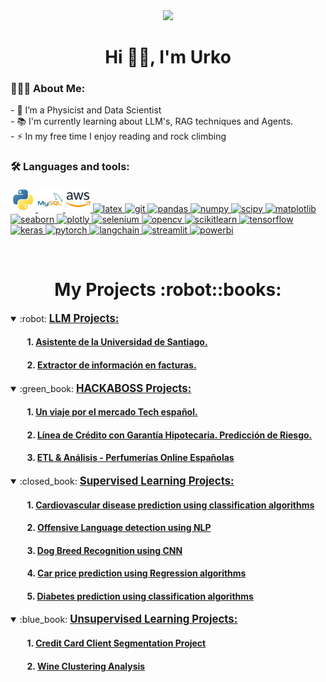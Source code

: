 <div align="center">
  <img height="150" src="https://encrypted-tbn0.gstatic.com/images?q=tbn:ANd9GcRikHxvlWklKLXsnJFgRCvKJW1dvLMNJTAw77lyBrIB-x8jbLebKGkREQ54hW8I_lbcDbI&usqp=CAU"  />
</div>

###

<h1 align="center">Hi 👋🏽, I'm Urko</h1>



###

<h3 align="left">👨🏽‍💻  About Me:</h3>

<p align="left">- 🔭 I’m a Physicist and Data Scientist<br>- 📚 I'm currently learning about LLM's, RAG techniques and Agents.<br>- ⚡ In my free time I enjoy reading and rock climbing</p>

###

<h3 align="left">🛠 Languages and tools:</h3>

<p align="left"> 
<a href="https://www.python.org" target="_blank"> <img src="https://raw.githubusercontent.com/devicons/devicon/master/icons/python/python-original.svg" alt="python" width="40" height="40"/> </a>
<a href="https://www.mysql.com" target="_blank"> <img src="https://raw.githubusercontent.com/devicons/devicon/master/icons/mysql/mysql-original-wordmark.svg" alt="mysql" width="40" height="40"/> </a>
<a href="https://aws.amazon.com" target="_blank"> <img src="https://raw.githubusercontent.com/devicons/devicon/master/icons/amazonwebservices/amazonwebservices-original-wordmark.svg" alt="aws" width="40" height="40"/> </a>
<a href="https://www.latex-project.org" target="_blank"> <img src="https://devicon-website.vercel.app/api/latex/original.svg?color=%232EAB6B" alt="latex" width="40" height="40"/> </a>
<a href="https://git-scm.com/" target="_blank"> <img src="https://www.vectorlogo.zone/logos/git-scm/git-scm-icon.svg" alt="git" width="40" height="40"/> </a>
<a href="https://pandas.pydata.org/" target="_blank"> <img src="https://devicon-website.vercel.app/api/pandas/original-wordmark.svg?color=%233CB9AE" alt="pandas" width="40" height="40"/> </a>
<a href="https://numpy.org/" target="_blank"> <img src="https://devicon-website.vercel.app/api/numpy/original.svg" alt="numpy" width="40" height="40"/> </a>
<a href="https://scipy.org/" target="_blank"> <img src="https://avatars.githubusercontent.com/u/288277?s=48&v=4" alt="scipy" width="40" height="40"/> </a>
<a href="https://matplotlib.org/" target="_blank"> <img src="https://cdn.jsdelivr.net/gh/devicons/devicon@latest/icons/matplotlib/matplotlib-original.svg"" alt="matplotlib" width="40" height="40"/> </a>
<a href="https://seaborn.pydata.org/" target="_blank"> <img src="https://raw.githubusercontent.com/mwaskom/seaborn/master/doc/_static/logo-wide-lightbg.svg" alt="seaborn" width="40" height="40"/> </a>
<a href="https://plotly.com/" target="_blank"> <img src="https://cdn.jsdelivr.net/gh/devicons/devicon@latest/icons/plotly/plotly-original.svg" alt="plotly" width="40" height="40"/> </a>
<a href="https://www.selenium.dev/" target="_blank"> <img src="https://devicon-website.vercel.app/api/selenium/original.svg" alt="selenium" width="40" height="40"/> </a>
<a href="https://opencv.org/" target="_blank"> <img src="https://devicon-website.vercel.app/api/opencv/original.svg" alt="opencv" width="40" height="40"/> </a>
<a href="https://scikit-learn.org/" target="_blank"> <img src="https://cdn.jsdelivr.net/gh/devicons/devicon@latest/icons/scikitlearn/scikitlearn-original.svg" alt="scikitlearn" width="40" height="40"/> </a>
<a href="https://www.tensorflow.org/" target="_blank"> <img src="https://devicon-website.vercel.app/api/tensorflow/original.svg" alt="tensorflow" width="40" height="40"/> </a>
<a href="https://keras.io/" target="_blank"> <img src="https://cdn.jsdelivr.net/gh/devicons/devicon@latest/icons/keras/keras-original.svg" alt="keras" width="40" height="40"/> </a>
<a href="https://pytorch.org/" target="_blank"> <img src="https://devicon-website.vercel.app/api/pytorch/original.svg" alt="pytorch" width="40" height="40"/> </a>
<a href="https://www.langchain.com/" target="_blank"> <img src="https://avatars.githubusercontent.com/u/126733545?s=48&v=4" alt="langchain" width="40" height="40"/> </a>
<a href="https://streamlit.io/" target="_blank"> <img src="https://cdn.jsdelivr.net/gh/devicons/devicon@latest/icons/streamlit/streamlit-original.svg" alt="streamlit" width="40" height="40"/> </a>
<a href="https://www.microsoft.com/es-es/power-platform/products/power-bi/" target="_blank"> <img src="https://github.com/microsoft/PowerBI-Icons/blob/main/SVG/Power-BI.svg" alt="powerbi" width="40" height="40"/> </a>
</p>

<br>

<h1 align="center"> My Projects :robot::books:</h1>

<details open>
  <summary> :robot: <ins><strong style="font-size: 1.2em;">LLM Projects:</strong></ins> </summary>
  <h4>&nbsp;&nbsp;&nbsp;&nbsp;&nbsp;&nbsp;&nbsp; 1. <a href="https://github.com/UrkoRegueiro/usc_assistant/blob/master/README.md">Asistente de la Universidad de Santiago.</a></h4>
  <h4>&nbsp;&nbsp;&nbsp;&nbsp;&nbsp;&nbsp;&nbsp; 2. <a href="https://github.com/UrkoRegueiro/bill-info-extractor/blob/master/README.md">Extractor de información en facturas.</a></h4>
</details>

<details open>
  <summary> :green_book: <ins><strong style="font-size: 1.2em;">HACKABOSS Projects:</strong></ins> </summary>
  <h4>&nbsp;&nbsp;&nbsp;&nbsp;&nbsp;&nbsp;&nbsp; 1. <a href="https://applicatech.streamlit.app/">Un viaje por el mercado Tech español.</a></h4>
  <h4>&nbsp;&nbsp;&nbsp;&nbsp;&nbsp;&nbsp;&nbsp; 2. <a href="https://github.com/UrkoRegueiro/HELOC_Project/blob/main/README.md">Línea de Crédito con Garantía Hipotecaria. Predicción de Riesgo.</a></h4>
  <h4>&nbsp;&nbsp;&nbsp;&nbsp;&nbsp;&nbsp;&nbsp; 3. <a href="https://github.com/UrkoRegueiro/ETL-Analisis_Perfumerias_Online/blob/main/README.md">ETL & Análisis - Perfumerías Online Españolas</a></h4>
</details>

<details open>
  <summary> :closed_book: <ins><strong style="font-size: 1.2em;">Supervised Learning Projects:</strong></ins> </summary>
  <h4>&nbsp;&nbsp;&nbsp;&nbsp;&nbsp;&nbsp;&nbsp; 1. <a href="https://github.com/UrkoRegueiro/Cardiovascular_Disease_Prediction/blob/main/README.md">Cardiovascular disease prediction using classification algorithms</a></h4>
  <h4>&nbsp;&nbsp;&nbsp;&nbsp;&nbsp;&nbsp;&nbsp; 2. <a href="https://github.com/UrkoRegueiro/Offensive_Language_Detection/blob/main/offensive_language_detection.ipynb">Offensive Language detection using NLP</a></h4>
  <h4>&nbsp;&nbsp;&nbsp;&nbsp;&nbsp;&nbsp;&nbsp; 3. <a href="https://github.com/UrkoRegueiro/Dog_Breed_Recognition/blob/main/README.md">Dog Breed Recognition using CNN</a></h4>
  <h4>&nbsp;&nbsp;&nbsp;&nbsp;&nbsp;&nbsp;&nbsp; 4. <a href="https://github.com/UrkoRegueiro/Car_Price_Prediction/blob/main/car_price_prediction.ipynb">Car price prediction using Regression algorithms</a></h4>
  <h4>&nbsp;&nbsp;&nbsp;&nbsp;&nbsp;&nbsp;&nbsp; 5. <a href="https://github.com/UrkoRegueiro/Diabetes_Prediction/blob/main/Diabetes_Study.ipynb">Diabetes prediction using classification algorithms</a></h4>
</details>

<details open>
  <summary> :blue_book: <ins><strong style="font-size: 1.2em;">Unsupervised Learning Projects:</strong></ins> </summary>
  <h4>&nbsp;&nbsp;&nbsp;&nbsp;&nbsp;&nbsp;&nbsp; 1. <a href="https://github.com/UrkoRegueiro/Client_Segmentation/blob/main/customer_segmentation.ipynb">Credit Card Client Segmentation Project</a></h4>
  <h4>&nbsp;&nbsp;&nbsp;&nbsp;&nbsp;&nbsp;&nbsp; 2. <a href="https://github.com/UrkoRegueiro/Wine_Clustering/blob/main/Wine_clustering.ipynb">Wine Clustering Analysis</a></h4>
</details>


